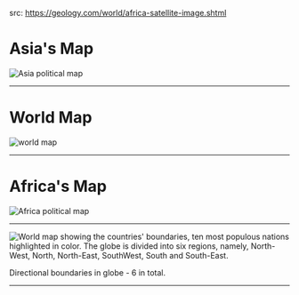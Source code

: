 src: https://geology.com/world/africa-satellite-image.shtml

# Asia's Map

![Asia political map](https://geology.com/world/asia-map.gif)

***

# World Map

![world map](https://geology.com/world/world-map.gif)

***

# Africa's Map

![Africa political map](https://geology.com/world/africa-map.gif)

***

![World map showing the countries' boundaries, ten most populous nations highlighted in color. The globe is divided into six regions, namely, North-West, North, North-East, SouthWest, South and South-East.](https://www.researchgate.net/profile/Narendra_Singh13/publication/301621823/figure/fig3/AS:698262373822465@1543490131621/World-map-showing-the-countries-boundaries-ten-most-populous-nations-highlighted-in.jpg)

Directional boundaries in globe - 6 in total.

***

